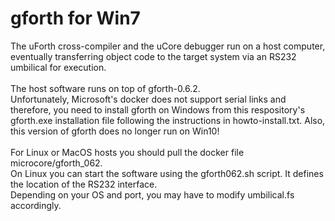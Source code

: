 # gforth for Win7
The uForth cross-compiler and the uCore debugger run on a host computer, 
eventually transferring object code to the target system via an RS232 umbilical for execution.<BR><BR>
The host software runs on top of gforth-0.6.2.<BR>
Unfortunately, Microsoft's docker does not support serial links and 
therefore, you need to install gforth on Windows from this respository's gforth.exe installation file 
following the instructions in howto-install.txt. 
Also, this version of gforth does no longer run on Win10!<BR><BR>
For Linux or MacOS hosts you should pull the docker file microcore/gforth_062.<BR> 
On Linux you can start the software using the gforth062.sh script. 
It defines the location of the RS232 interface.<BR> 
Depending on your OS and port, you may have to modify umbilical.fs accordingly.

